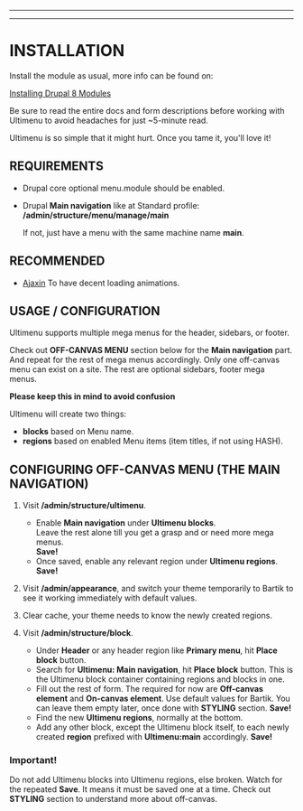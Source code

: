 ***
***

# INSTALLATION
Install the module as usual, more info can be found on:

[Installing Drupal 8 Modules](https://drupal.org/node/1897420)

Be sure to read the entire docs and form descriptions before working with
Ultimenu to avoid headaches for just ~5-minute read.

Ultimenu is so simple that it might hurt. Once you tame it, you'll love it!


## REQUIREMENTS
* Drupal core optional menu.module should be enabled.
* Drupal **Main navigation** like at Standard profile:
  **/admin/structure/menu/manage/main**

  If not, just have a menu with the same machine name **main**.


## RECOMMENDED
* [Ajaxin](http://dgo.to/ajaxin)
  To have decent loading animations.


## USAGE / CONFIGURATION
Ultimenu supports multiple mega menus for the header, sidebars, or footer.

Check out **OFF-CANVAS MENU** section below for the **Main navigation** part.
And repeat for the rest of mega menus accordingly. Only one off-canvas menu
can exist on a site. The rest are optional sidebars, footer mega menus.

**Please keep this in mind to avoid confusion**

Ultimenu will create two things:

* **blocks** based on Menu name.
* **regions** based on enabled Menu items (item titles, if not using HASH).


## CONFIGURING OFF-CANVAS MENU (THE MAIN NAVIGATION)
1. Visit **/admin/structure/ultimenu**.
   + Enable **Main navigation** under **Ultimenu blocks**.  
     Leave the rest alone till you get a grasp and or need more mega menus.  
     **Save!**
   + Once saved, enable any relevant region under **Ultimenu regions**.  
     **Save!**

2. Visit **/admin/appearance**, and switch your theme temporarily to Bartik
   to see it working immediately with default values.
3. Clear cache, your theme needs to know the newly created regions.   
4. Visit **/admin/structure/block**.    
   + Under **Header** or any header region like **Primary menu**, hit **Place
     block** button.
   + Search for **Ultimenu: Main navigation**, hit **Place block** button.
     This is the Ultimenu block container containing regions and blocks in one.
   + Fill out the rest of form. The required for now are **Off-canvas element**
     and **On-canvas element**. Use default values for Bartik. You can leave
     them empty later, once done with **STYLING** section.
     **Save!**
   + Find the new **Ultimenu regions**, normally at the bottom.
   + Add any other block, except the Ultimenu block itself, to each newly
     created **region** prefixed with **Ultimenu:main** accordingly.
     **Save!**

### **Important!**

Do not add Ultimenu blocks into Ultimenu regions, else broken.
Watch for the repeated **Save**. It means it must be saved one at a time.
Check out **STYLING** section to understand more about off-canvas.
